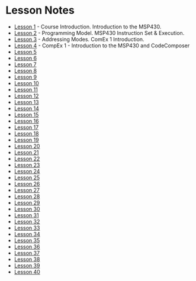 # Lesson Notes

- [Lesson 1](L1) - Course Introduction. Introduction to the MSP430.
- [Lesson 2](L2) - Programming Model. MSP430 Instruction Set & Execution.
- [Lesson 3](L3) - Addressing Modes. ComEx 1 Introduction.
- [Lesson 4](L4) - CompEx 1 - Introduction to the MSP430 and CodeComposer
- [Lesson 5](L5)
- [Lesson 6](L6)
- [Lesson 7](L7)
- [Lesson 8](L8)
- [Lesson 9](L9)
- [Lesson 10](L10)
- [Lesson 11](L11)
- [Lesson 12](L12)
- [Lesson 13](L13)
- [Lesson 14](L14)
- [Lesson 15](L15)
- [Lesson 16](L16)
- [Lesson 17](L17)
- [Lesson 18](L18)
- [Lesson 19](L19)
- [Lesson 20](L20)
- [Lesson 21](L21)
- [Lesson 22](L22)
- [Lesson 23](L23)
- [Lesson 24](L24)
- [Lesson 25](L25)
- [Lesson 26](L26)
- [Lesson 27](L27)
- [Lesson 28](L28)
- [Lesson 29](L29)
- [Lesson 30](L30)
- [Lesson 31](L31)
- [Lesson 32](L32)
- [Lesson 33](L33)
- [Lesson 34](L34)
- [Lesson 35](L35)
- [Lesson 36](L36)
- [Lesson 37](L37)
- [Lesson 38](L38)
- [Lesson 39](L39)
- [Lesson 40](L40)
